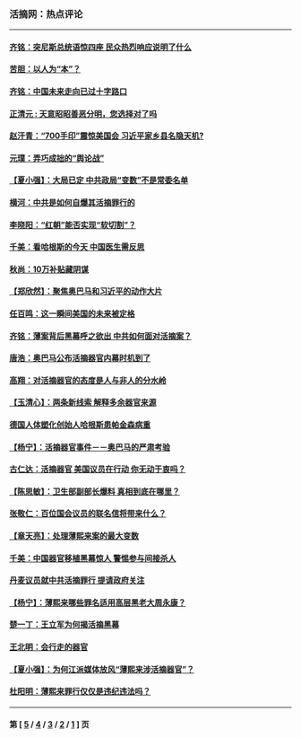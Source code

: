 ### 活摘网：热点评论
---
#### [齐铭：突尼斯总统语惊四座 民众热烈响应说明了什么](../../pages/nf5879/n3705408.md) 
#### [苦胆：以人为“本”？](../../pages/nf5879/n3704855.md) 
#### [齐铭：中国未来走向已过十字路口](../../pages/nf5879/n3704291.md) 
#### [正清元 : 天意昭昭善恶分明，您选择对了吗](../../pages/nf5879/n3704035.md) 
#### [赵汗青：“700手印”震惊美国会 习近平家乡县名隐天机?](../../pages/nf5879/n3703930.md) 
#### [元璞：弄巧成拙的“舆论战”](../../pages/nf5879/n3703901.md) 
#### [【夏小强】：大局已定 中共政局“变数”不是常委名单](../../pages/nf5879/n3703150.md) 
#### [横河：中共是如何自爆其活摘罪行的](../../pages/nf5879/n3703053.md) 
#### [李晓阳：“红朝”能否实现“软切割”？](../../pages/nf5879/n3702523.md) 
#### [千美：看哈根斯的今天 中国医生需反思](../../pages/nf5879/n3702329.md) 
#### [秋尚：10万补贴藏阴谋](../../pages/nf5879/n3700899.md) 
#### [【郑欣然】：聚焦奥巴马和习近平的动作大片](../../pages/nf5879/n3702098.md) 
#### [任百鸣：这一瞬间美国的未来被定格](../../pages/nf5879/n3701639.md) 
#### [齐铭：薄案背后黑幕呼之欲出  中共如何面对活摘案？](../../pages/nf5879/n3701620.md) 
#### [唐浩：奥巴马公布活摘器官内幕时机到了](../../pages/nf5879/n3701588.md) 
#### [高翔：对活摘器官的态度是人与非人的分水岭](../../pages/nf5879/n3701255.md) 
#### [【玉清心】：两条新线索 解释多余器官来源](../../pages/nf5879/n3701219.md) 
#### [德国人体塑化创始人哈根斯患帕金森病重](../../pages/nf5879/n3700648.md) 
#### [【杨宁】：活摘器官事件－－奥巴马的严肃考验](../../pages/nf5879/n3700557.md) 
#### [古仁达：活摘器官 美国议员在行动 你无动于衷吗？](../../pages/nf5879/n3700231.md) 
#### [【陈思敏】：卫生部副部长爆料 真相到底在哪里？](../../pages/nf5879/n3700031.md) 
#### [张敬仁：百位国会议员的联名信将带来什么？](../../pages/nf5879/n3700030.md) 
#### [【章天亮】：处理薄熙来案的最大变数](../../pages/nf5879/n3700023.md) 
#### [千美：中国器官移植黑幕惊人 警惕参与间接杀人](../../pages/nf5879/n3699674.md) 
#### [丹麦议员就中共活摘罪行 提请政府关注](../../pages/nf5879/n3699424.md) 
#### [【杨宁】：薄熙来哪些罪名适用高层黑老大周永康？](../../pages/nf5879/n3698811.md) 
#### [楚一丁：王立军为何揭活摘黑幕](../../pages/nf5879/n3697949.md) 
#### [王北明：会行走的器官](../../pages/nf5879/n3697872.md) 
#### [【夏小强】：为何江派媒体放风“薄熙来涉活摘器官”？](../../pages/nf5879/n3697828.md) 
#### [杜阳明：薄熙来罪行仅仅是违纪违法吗？](../../pages/nf5879/n3694519.md) 

---
#### 第 [ [5](./5.md) / [4](./4.md) / [3](./3.md) / [2](./2.md) / [1](./1.md) ] 页
